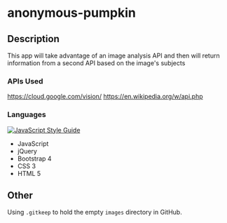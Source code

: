 # anonymous-pumpkin

## Description
This app will take advantage of an image analysis API and then will return information from a second API based on the image's subjects

### APIs Used
https://cloud.google.com/vision/
https://en.wikipedia.org/w/api.php

### Languages
[![JavaScript Style Guide](https://img.shields.io/badge/code_style-standard-brightgreen.svg)](https://standardjs.com)
  * JavaScript
  * jQuery
  * Bootstrap 4
  * CSS 3
  * HTML 5

## Other
Using `.gitkeep` to hold the empty `images` directory in GitHub.

